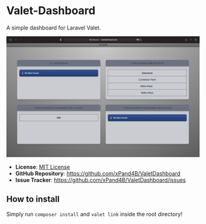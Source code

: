 # Valet-Dashboard
A simple dashboard for Laravel Valet.

![ValetDashboard Screenshot](resources/assets/valet_dashboard.png?raw=true "ValetDashboard Screenshot")

- **License**: [MIT License](LICENSE.md)
- **GitHub Repository**: <https://github.com/xPand4B/ValetDashboard>
- **Issue Tracker**: <https://github.com/xPand4B/ValetDashboard/issues>

## How to install
Simply run `composer install` and `valet link` inside the root directory!
